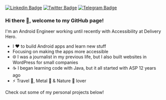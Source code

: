 [![Linkedin Badge](https://img.shields.io/badge/-LinkedIn-blue?style=flat-square&logo=Linkedin&logoColor=white&link=https://www.linkedin.com/in/ninalofrese/)](https://www.linkedin.com/in/ninalofrese/)
[![Twitter Badge](https://img.shields.io/badge/-Twitter-1ca0f1?style=flat-square&labelColor=1ca0f1&logo=twitter&logoColor=white&link=https://twitter.com/ninalofrese)](https://twitter.com/ninalofrese)
[![Telegram Badge](https://img.shields.io/badge/-Telegram-1ca0f1?style=flat-square&labelColor=1ca0f1&logo=telegram&logoColor=white&link=https://t.me/ninalofrese)](https://t.me/ninalofrese)

### Hi there 👋, welcome to my GitHub page!

I'm an Android Engineer working until recently with Accessibility at Delivery Hero.

- I ❤️ to build Android apps and learn new stuff
- Focusing on making the apps more accessible
- 🌐 I was a journalist in my previous life, but I also built websites in WordPress for small companies
- ☕ I began learning code with Java, but it all started with ASP 12 years ago
- ⚡ Travel 🧳, Metal 🤘 & Nature 🌅 lover

Check out some of my personal projects below!
